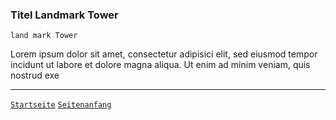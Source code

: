 ### Titel Landmark Tower

`land mark Tower`



Lorem ipsum dolor sit amet, consectetur adipisici elit, sed eiusmod tempor incidunt ut labore et dolore magna aliqua. Ut enim ad minim veniam, quis nostrud exe

----
[`Startseite`](../index.md)
[`Seitenanfang`](landmark.md)
